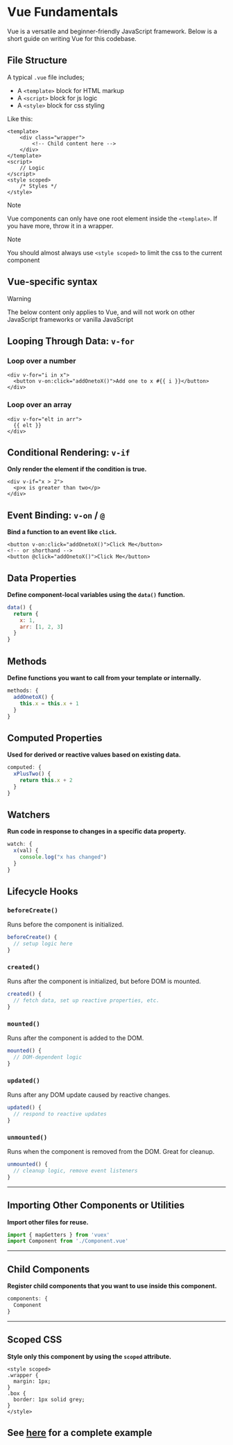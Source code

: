 # Vue Fundamentals

Vue is a versatile and beginner-friendly JavaScript framework. Below is a short guide on writing Vue for this codebase. 

## File Structure

A typical `.vue` file includes;
- A `<template>` block for HTML markup
- A `<script>` block for js logic
- A `<style>` block for css styling

Like this:
```vue
<template>
    <div class="wrapper">
        <!-- Child content here -->
    </div>
</template>
<script>
    // Logic
</script>
<style scoped>
    /* Styles */
</style>
```
> [!NOTE]  
> Vue components can only have one root element inside the `<template>`. If you have more, throw it in a wrapper.

> [!NOTE]   
> You should almost always use `<style scoped>` to limit the css to the current component

## Vue-specific syntax
> [!WARNING]    
> The below content only applies to Vue, and will not work on other JavaScript frameworks or vanilla JavaScript

## Looping Through Data: `v-for`

### Loop over a number

```vue
<div v-for="i in x">
  <button v-on:click="addOnetoX()">Add one to x #{{ i }}</button>
</div>
```

### Loop over an array

```vue
<div v-for="elt in arr">
  {{ elt }}
</div>
```

## Conditional Rendering: `v-if`

**Only render the element if the condition is true.**

```vue
<div v-if="x > 2">
  <p>x is greater than two</p>
</div>
```

## Event Binding: `v-on` / `@`

**Bind a function to an event like `click`.**

```vue
<button v-on:click="addOnetoX()">Click Me</button>
<!-- or shorthand -->
<button @click="addOnetoX()">Click Me</button>
```

## Data Properties

**Define component-local variables using the `data()` function.**

```js
data() {
  return {
    x: 1,
    arr: [1, 2, 3]
  }
}
```

## Methods

**Define functions you want to call from your template or internally.**

```js
methods: {
  addOnetoX() {
    this.x = this.x + 1
  }
}
```

## Computed Properties

**Used for derived or reactive values based on existing data.**

```js
computed: {
  xPlusTwo() {
    return this.x + 2
  }
}
```

## Watchers

**Run code in response to changes in a specific data property.**

```js
watch: {
  x(val) {
    console.log("x has changed")
  }
}
```

## Lifecycle Hooks

### `beforeCreate()`

Runs before the component is initialized.

```js
beforeCreate() {
  // setup logic here
}
```

### `created()`

Runs after the component is initialized, but before DOM is mounted.

```js
created() {
  // fetch data, set up reactive properties, etc.
}
```

### `mounted()`

Runs after the component is added to the DOM.

```js
mounted() {
  // DOM-dependent logic
}
```

### `updated()`

Runs after any DOM update caused by reactive changes.

```js
updated() {
  // respond to reactive updates
}
```

### `unmounted()`

Runs when the component is removed from the DOM. Great for cleanup.

```js
unmounted() {
  // cleanup logic, remove event listeners
}
```

---

## Importing Other Components or Utilities

**Import other files for reuse.**

```js
import { mapGetters } from 'vuex'
import Component from './Component.vue'
```

---

## Child Components

**Register child components that you want to use inside this component.**

```js
components: {
  Component
}
```

---

## Scoped CSS

**Style only this component by using the `scoped` attribute.**

```vue
<style scoped>
.wrapper {
  margin: 1px;
}
.box {
  border: 1px solid grey;
}
</style>
```

## See [here](https://www.youtube.com/watch?v=xvFZjo5PgG0&pp=0gcJCdgAo7VqN5tD) for a complete example